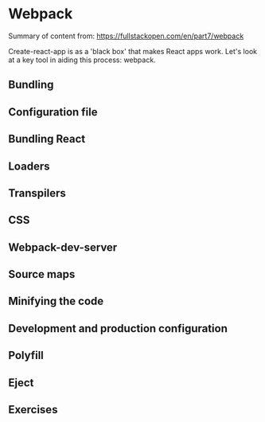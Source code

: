 # Webpack

Summary of content from: https://fullstackopen.com/en/part7/webpack

Create-react-app is as a 'black box' that makes React apps work. Let's look at a key tool in aiding this process: webpack.

## Bundling



## Configuration file

## Bundling React

## Loaders

## Transpilers

## CSS

## Webpack-dev-server

## Source maps

## Minifying the code

## Development and production configuration 

## Polyfill

## Eject

## Exercises

